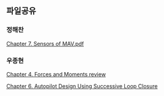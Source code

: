 ## 파일공유

### 정해찬
[Chapter 7. Sensors of MAV.pdf](https://github.com/CAU-AISL/Docs/files/12225619/Chapter.7.Sensors.of.MAV.pdf)



### 우종현
[Chapter 4. Forces and Moments review]()

[Chapter 6. Autopilot Design Using Successive Loop Closure]()

